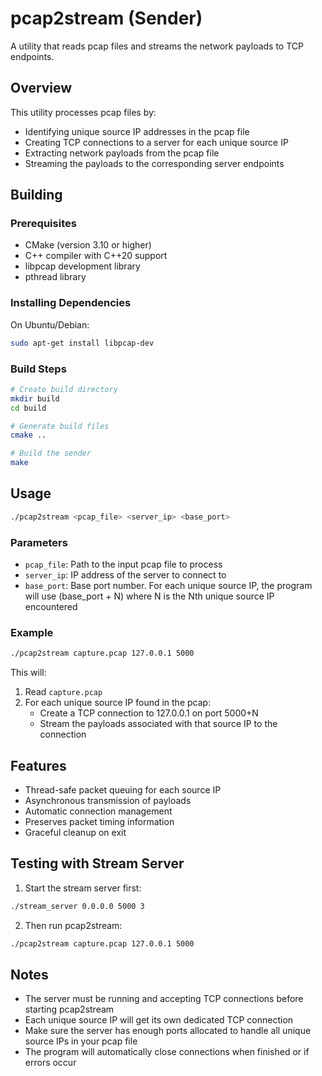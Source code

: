 # pcap2stream (Sender)

A utility that reads pcap files and streams the network payloads to TCP endpoints.

## Overview

This utility processes pcap files by:
- Identifying unique source IP addresses in the pcap file
- Creating TCP connections to a server for each unique source IP
- Extracting network payloads from the pcap file
- Streaming the payloads to the corresponding server endpoints

## Building

### Prerequisites

- CMake (version 3.10 or higher)
- C++ compiler with C++20 support
- libpcap development library
- pthread library

### Installing Dependencies

On Ubuntu/Debian:
```bash
sudo apt-get install libpcap-dev
```

### Build Steps

```bash
# Create build directory
mkdir build
cd build

# Generate build files
cmake ..

# Build the sender
make
```

## Usage

```bash
./pcap2stream <pcap_file> <server_ip> <base_port>
```

### Parameters

- `pcap_file`: Path to the input pcap file to process
- `server_ip`: IP address of the server to connect to
- `base_port`: Base port number. For each unique source IP, the program will use (base_port + N) where N is the Nth unique source IP encountered

### Example

```bash
./pcap2stream capture.pcap 127.0.0.1 5000
```

This will:
1. Read `capture.pcap`
2. For each unique source IP found in the pcap:
   - Create a TCP connection to 127.0.0.1 on port 5000+N
   - Stream the payloads associated with that source IP to the connection

## Features

- Thread-safe packet queuing for each source IP
- Asynchronous transmission of payloads
- Automatic connection management
- Preserves packet timing information
- Graceful cleanup on exit

## Testing with Stream Server

1. Start the stream server first:
```bash
./stream_server 0.0.0.0 5000 3
```

2. Then run pcap2stream:
```bash
./pcap2stream capture.pcap 127.0.0.1 5000
```

## Notes

- The server must be running and accepting TCP connections before starting pcap2stream
- Each unique source IP will get its own dedicated TCP connection
- Make sure the server has enough ports allocated to handle all unique source IPs in your pcap file
- The program will automatically close connections when finished or if errors occur